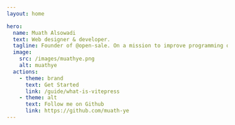 ```yaml
---
layout: home

hero:
  name: Muath Alsowadi
  text: Web designer & developer.
  tagline: Founder of @open-sale. On a mission to improve programming quality.
  image:
    src: /images/muathye.png
    alt: muathye
  actions:
    - theme: brand
      text: Get Started
      link: /guide/what-is-vitepress
    - theme: alt
      text: Follow me on Github
      link: https://github.com/muath-ye
---
```

